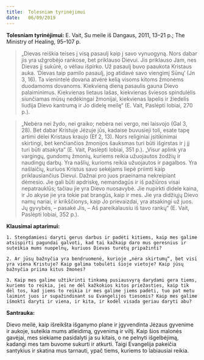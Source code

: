 ```yaml
---
title:  Tolesniam tyrinėjimui
date:   06/09/2019
---
```


**Tolesniam tyrinėjimui:**
E. Vait, Su meile iš Dangaus, 2011, 13–21 p.; The Ministry of Healing, 95–107 p.

> <p></p>
> „Dievas reiškia teises į visą pasaulį kaip į savo vynuogyną. Nors dabar jis yra užgrobėjo rankose, bet priklauso Dievui. Jis priklauso Jam, nes Dievas jį sukūrė, o vėliau išpirko. Už pasaulį buvo paaukota Kristaus auka. ‘Dievas taip pamilo pasaulį, jog atidavė savo viengimį Sūnų‘ (Jn 3, 16). Ta vienintelė dovana atvėrė kelią visoms kitoms žmonėms duodamoms dovanoms. Kiekvieną dieną pasaulis gauna Dievo palaiminimus. Kiekvienas lietaus lašas, kiekvienas šviesos spindulėlis siunčiamas mūsų nedėkingai žmonijai, kiekvienas lapelis ir žiedelis liudija Dievo kantrumą ir Jo didelę meilę“ (E. Vait, Paslėpti lobiai, 270 p.).

> <p></p>
> „Nebėra nei žydo, nei graiko; nebėra nei vergo, nei laisvojo (Gal 3, 28). Bet dabar Kristuje Jėzuje jūs, kadaise buvusieji toli, esate tapę artimi dėlei Kristaus kraujo (Ef 2, 13). Nors religiniai įsitikinimai skirtingi, bet kenčiančios žmonijos šauksmas turi būti išgirstas ir į jį turi būti atsakyta“ (E. Vait, Paslėpti lobiai, 351 p.). „Visur aplink yra vargingų, gundomų žmonių, kuriems reikia užuojautos žodžių ir naudingų darbų. Yra našlių, kurioms reikia užuojautos ir pagalbos. Yra našlaičių, kuriuos Kristus savo sekėjams liepė priimti kaip priklausiančius Dievui. Dažnai pro juos praeinama nekreipiant dėmesio. Jie gali būti apdriskę, nemandagūs ir iš pažiūros visai nepatrauklūs; tačiau jie yra Dievo nuosavybė. Jie nupirkti didele kaina, ir Jo akyse jie yra tokie pat brangūs, kaip ir mes. Jie yra didžiųjų Dievo namų nariai, ir krikščionys, kaip Jo prievaizdai, yra atsakingi už juos. Jų gyvybės, – pasakė Jis, – Aš pareikalausiu iš tavo rankų“ (E. Vait, Paslėpti lobiai, 352 p.).


**Klausimai aptarimui:** 

`1. Stengdamiesi daryti gerus darbus ir padėti kitiems, kaip mes galime atsispirti pagundai galvoti, kad tai kažkaip daro mus geresnius ir suteikia mums nuopelnų, kuriuos Dievas turėtų pripažinti?`

`2. Ar jūsų bažnyčia yra bendruomenė, kurioje „nėra skirtumų“, bet visi yra viena Kristuje? Kaip galima tobulėti šioje vietoje? Kaip jūsų bažnyčia priima kitus žmones?`

`3. Kaip mes galime užtikrinti tinkamą pusiausvyrą darydami gera tiems, kuriems to reikia, jei ne dėl kažkokios kitos priežasties, kaip tik dėl tos, kad jiems to reikia ir mes galime jiems padėti, tuo pat metu laimint juos ir supažindinant su Evangelijos tiesomis? Kaip mes galime išmokti daryti ir viena, ir kita, ir kodėl visada geriau daryti abu?`


**Santrauka:** 

Dievo meilė, kaip išreikšta išganymo plane ir įgyvendinta Jėzaus gyvenime ir aukoje, suteikia mums atleidimą, gyvenimą ir viltį. Kaip šios malonės gavėjai, mes siekiame pasidalyti ja su kitais, o ne pelnyti išgelbėjimą, kadangi mes tam buvome sukurti ir atkurti. Taigi Evangelija pakeičia santykius ir skatina mus tarnauti, ypač tiems, kuriems to labiausiai reikia.